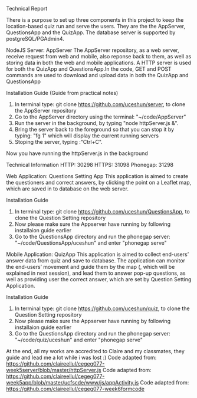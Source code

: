 Technical Report

There is a purpose to set up three components in this project to keep the location-based quiz run and serve the users. They are the the AppServer, QuestionsApp and the QuizApp. The database server is supported by postgreSQL/PGAdmin4.

NodeJS Server: AppServer
The AppServer repository, as a web server, receive request from web and mobile, also reponse back to them, as well as storing data in both the web and mobile applications. A HTTP server is used for both the QuizApp and QuestionsApp.In the code, GET and POST commands are used to download and upload data in both the QuizApp and QuestionsApp

Installation Guide (Guide from practical notes)
1. In terminal type: git clone https://github.com/uceshun/server, to clone the AppServer repository
2. Go to the AppServer directory using the terminal: "~/code/AppServer"
3. Run the server in the background, by typing "node httpServer.js &".
4. Bring the server back to the foreground so that you can stop it by typing: "fg 1" which will display the current running servers 
5. Stoping the server, typing :"Ctrl+C".

Now you have running the httpServer.js in the background

Technical Information
HTTP: 30298
HTTPS: 31098
Phonegap: 31298


Web Application: Questions Setting App
This application is aimed to create the questioners and correct answers, by clicking the point on a Leaflet map, which are saved in to database on the web server.


Installation Guide
1. In terminal type: git clone https://github.com/uceshun/QuestionsApp, to clone the Question Setting repository
2. Now please make sure the Appserver have running by following installaion guide earlier
3. Go to the QuestionsApp directory and run the phonegap server: "~/code/QuestionsApp/uceshun" and enter "phonegap serve"


Mobile Application: QuizApp
This application is aimed to collect end-users’ answer data from quiz and save to database. The application can monitor the end-users’ movement and guide them by the map (, which will be explained in next session), and lead them to answer pop-up questions, as well as providing user the correct answer, which are set by Question Setting Application.


Installation Guide
1. In terminal type: git clone https://github.com/uceshun/quiz, to clone the Question Setting repository
2. Now please make sure the Appserver have running by following installaion guide earlier
3. Go to the QuestionsApp directory and run the phonegap server: "~/code/quiz/uceshun" and enter "phonegap serve"


At the end, all my works are accredited to Claire and my classmates, they guide and lead me a lot while i was lost :)
Code adapted from: https://github.com/claireellul/cegeg077-week5server/blob/master/httpServer.js
Code adapted from: https://github.com/claireellul/cegeg077-week5app/blob/master/ucfscde/www/js/appActivity.js
Code adapted from: https://github.com/claireellul/cegeg077-week6formcode
